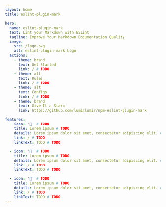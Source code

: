 ```yaml
---
layout: home
title: eslint-plugin-mark

hero:
  name: eslint-plugin-mark
  text: Lint your Markdown with ESLint
  tagline: Improve Your Markdown Documentation Quality
  image:
    src: /logo.svg
    alt: eslint-plugin-mark Logo
  actions:
    - theme: brand
      text: Get Started
      link: / # TODO
    - theme: alt
      text: Rules
      link: / # TODO
    - theme: alt
      text: Configs
      link: / # TODO
    - theme: brand
      text: Give It a Star⭐
      link: https://github.com/lumirlumir/npm-eslint-plugin-mark

features:
  - icon: '🎉' # TODO
    title: Lorem ipsum # TODO
    details: Lorem ipsum dolor sit amet, consectetur adipiscing elit. # TODO
    link: / # TODO
    linkText: TODO # TODO

  - icon: '🎉' # TODO
    title: Lorem ipsum # TODO
    details: Lorem ipsum dolor sit amet, consectetur adipiscing elit. # TODO
    link: / # TODO
    linkText: TODO # TODO

  - icon: '🎉' # TODO
    title: Lorem ipsum # TODO
    details: Lorem ipsum dolor sit amet, consectetur adipiscing elit. # TODO
    link: / # TODO
    linkText: TODO # TODO
---
```

